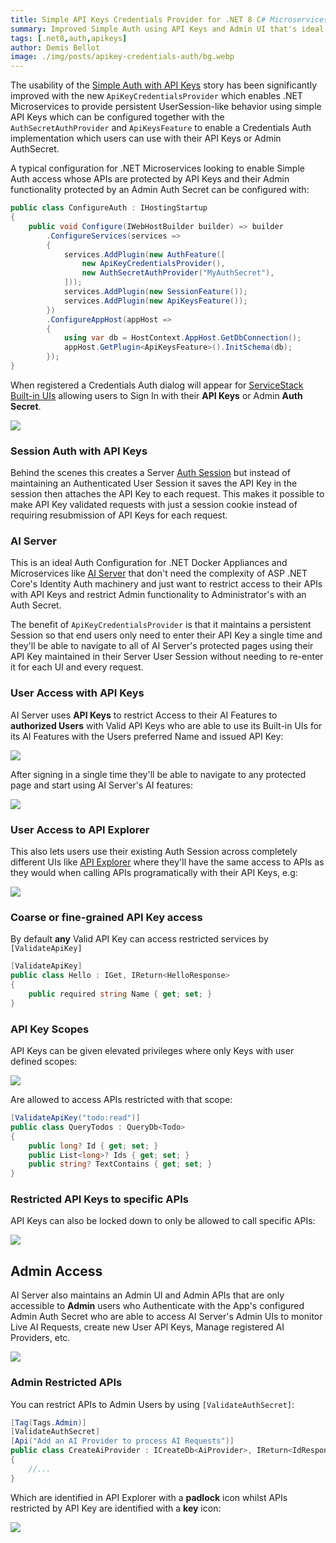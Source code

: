 ```yaml
---
title: Simple API Keys Credentials Provider for .NET 8 C# Microservices
summary: Improved Simple Auth using API Keys and Admin UI that's ideal for .NET 8 C# Microservices
tags: [.net8,auth,apikeys]
author: Demis Bellot
image: ./img/posts/apikey-credentials-auth/bg.webp
---
```


The usability of the [Simple Auth with API Keys](https://docs.servicestack.net/auth/admin-apikeys) story has
been significantly improved with the new `ApiKeyCredentialsProvider` which enables .NET Microservices to provide
persistent UserSession-like behavior using simple API Keys which can be configured together with the
`AuthSecretAuthProvider` and `ApiKeysFeature` to enable a Credentials Auth implementation which users can
use with their API Keys or Admin AuthSecret.

A typical configuration for .NET Microservices looking to enable Simple Auth access whose APIs are protected
by API Keys and their Admin functionality protected by an Admin Auth Secret can be configured with:

```csharp
public class ConfigureAuth : IHostingStartup
{
    public void Configure(IWebHostBuilder builder) => builder
        .ConfigureServices(services =>
        {
            services.AddPlugin(new AuthFeature([
                new ApiKeyCredentialsProvider(),
                new AuthSecretAuthProvider("MyAuthSecret"),
            ]));
            services.AddPlugin(new SessionFeature());
            services.AddPlugin(new ApiKeysFeature());
        })
        .ConfigureAppHost(appHost =>
        {
            using var db = HostContext.AppHost.GetDbConnection();
            appHost.GetPlugin<ApiKeysFeature>().InitSchema(db);
        });
}
```

When registered a Credentials Auth dialog will appear for [ServiceStack Built-in UIs](https://servicestack.net/auto-ui)
allowing users to Sign In with their **API Keys** or Admin **Auth Secret**.

![](/img/posts/apikey-credentials-auth/ai-server-auth-apiexplorer.png)

### Session Auth with API Keys

Behind the scenes this creates a Server [Auth Session](https://docs.servicestack.net/auth/sessions)
but instead of maintaining an Authenticated User Session it saves the API Key in the session then attaches the API Key
to each request. This makes it possible to make API Key validated requests with just a session cookie instead of
requiring resubmission of API Keys for each request.

### AI Server

This is an ideal Auth Configuration for .NET Docker Appliances and Microservices like [AI Server](/posts/ai-server)
that don't need the complexity of ASP .NET Core's Identity Auth machinery and just want to restrict access to their APIs
with API Keys and restrict Admin functionality to Administrator's with an Auth Secret.

The benefit of `ApiKeyCredentialsProvider` is that it maintains a persistent Session so that end users
only need to enter their API Key a single time and they'll be able to navigate to all of AI Server's protected
pages using their API Key maintained in their Server User Session without needing to re-enter it for each UI and
every request.

### User Access with API Keys

AI Server uses **API Keys** to restrict Access to their AI Features to **authorized Users** with Valid API Keys who
are able to use its Built-in UIs for its AI Features with the Users preferred Name and issued API Key:

![](/img/posts/apikey-credentials-auth/ai-server-auth-user.png)

After signing in a single time they'll be able to navigate to any protected page and start using AI Server's
AI features:

![](/img/posts/apikey-credentials-auth/ai-server-auth-user-chat.png)

### User Access to API Explorer

This also lets users use their existing Auth Session across completely different UIs
like [API Explorer](https://docs.servicestack.net/api-explorer)
where they'll have the same access to APIs as they would when calling APIs programatically with their API Keys, e.g:

![](/img/posts/apikey-credentials-auth/ai-server-auth-apiexplorer-api.png)

### Coarse or fine-grained API Key access

By default **any** Valid API Key can access restricted services by `[ValidateApiKey]`

```csharp
[ValidateApiKey]
public class Hello : IGet, IReturn<HelloResponse>
{
    public required string Name { get; set; }
}
```

### API Key Scopes

API Keys can be given elevated privileges where only Keys with user defined scopes:

![](https://docs.servicestack.net/img/pages/auth/simple/admin-ui-apikeys-edit.png)

Are allowed to access APIs restricted with that scope:

```csharp
[ValidateApiKey("todo:read")]
public class QueryTodos : QueryDb<Todo>
{
    public long? Id { get; set; }
    public List<long>? Ids { get; set; }
    public string? TextContains { get; set; }
}
```

### Restricted API Keys to specific APIs 

API Keys can also be locked down to only be allowed to call specific APIs:

![](https://docs.servicestack.net/img/pages/auth/simple/admin-ui-apikeys-restrict-to.png)

## Admin Access

AI Server also maintains an Admin UI and Admin APIs that are only accessible to **Admin** users who 
Authenticate with the App's configured Admin Auth Secret who are able to access AI Server's Admin
UIs to monitor Live AI Requests, create new User API Keys, Manage registered AI Providers, etc. 

![](/img/posts/apikey-credentials-auth/ai-server-auth-admin-jobs.png)

### Admin Restricted APIs

You can restrict APIs to Admin Users by using `[ValidateAuthSecret]`: 

```csharp
[Tag(Tags.Admin)]
[ValidateAuthSecret]
[Api("Add an AI Provider to process AI Requests")]
public class CreateAiProvider : ICreateDb<AiProvider>, IReturn<IdResponse>
{
    //...
}
```

Which are identified in API Explorer with a **padlock** icon whilst APIs restricted by API Key are 
identified with a **key** icon:

![](/img/posts/apikey-credentials-auth/ai-server-auth-apiexplorer-admin.png)
